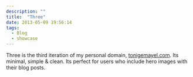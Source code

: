 ```yaml
---
description: ""
title:  "Three"
date: 2013-05-09 19:56:14
tags:
  - Blog
  - showcase
---
```


Three is the third iteration of my personal domain, [tonigemayel.com](http://tonigemayel.com "Toni Gemayel"). Its minimal, simple & clean. Its perfect for users who include hero images with their blog posts.
